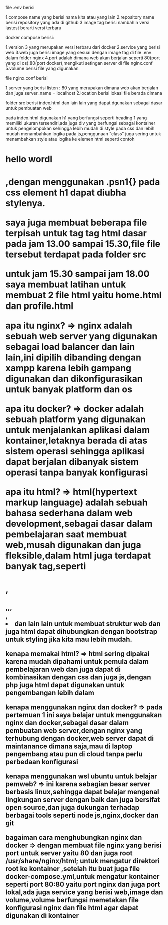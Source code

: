 file .env berisi

1.compose name yang berisi nama kita atau yang lain
2.repository name berisi repository yang ada di github
3.image tag berisi nambahin versi lastest berarti versi terbaru


docker compose berisi:

1.version 3 yang merupakan versi terbaru dari docker
2.service yang berisi web 
3.web juga berisi image yang sesuai dengan image tag di file .env dalam folder nginx
4.port adalah dimana web akan berjalan seperti 80(port yang di os):80(port docker),mengikuti setingan server di file nginx.conf
5.volume berisi file yang digunakan  


file nginx.conf berisi 

1.server yang berisi listen : 80 yang merupakan dimana web akan berjalan dan juga server_name = localhost 
2.location berisi lokasi file berada dimana

folder src berisi index.html dan lain lain yang dapat dgunakan sebagai dasar untuk pembuatan web

pada index.html digunakan h1 yang berfungsi seperti heading 1 yang memiliki ukuran tersendiri,ada juga div yang berfungsi sebagai kontainer untuk pengelompokan
sehingga lebih mudah di style pada css dan lebih mudah menambahkan logika pada js,penggunaan "class" juga sering untuk menambahkan style atau logika ke elemen html seperti contoh <h1 class = "psn1">hello wordl<h1>,dengan menggunakan .psn1{} pada css element h1 dapat diubha stylenya.

saya juga membuat beberapa file terpisah untuk tag tag html dasar pada jam 13.00 sampai 15.30,file file tersebut terdapat pada folder src

untuk jam 15.30 sampai jam 18.00 saya membuat latihan untuk membuat 2 file html yaitu home.html dan profile.html

apa itu nginx?
=> nginx adalah sebuah web server yang digunakan sebagai load balancer dan lain lain,ini dipilih dibanding dengan xampp karena lebih gampang digunakan dan dikonfigurasikan untuk banyak platform dan os

apa itu docker? 
=> docker adalah sebuah platform yang digunakan untuk menjalankan aplikasi dalam kontainer,letaknya berada di atas sistem operasi sehingga aplikasi dapat berjalan dibanyak sistem operasi tanpa banyak konfigurasi

apa itu html?
=> html(hypertext markup language) adalah sebuah bahasa sederhana dalam web development,sebagai dasar dalam pembelajaran saat membuat web,musah digunakan dan juga fleksible,dalam html juga terdapat banyak tag,seperti <h1>,<h2>,<image>,<table>,<div>,<li> dan lain lain untuk membuat struktur web dan juga html dapat dihubungkan dengan bootstrap untuk styling jika kita mau lebih mudah.

kenapa memakai html?
=> html sering dipakai karena mudah dipahami untuk pemula dalam pembelajaran web dan juga dapat di kombinasikan dengan css dan juga js,dengan php juga html dapat digunakan untuk pengembangan lebih dalam 

kenapa menggunakan nginx dan docker?
=> pada pertemuan 1 ini saya belajar untuk menggunakan nginx dan docker,sebagai dasar dalam pembuatan web server,dengan nginx yang terhubung dengan docker,web server dapat di maintanance dimana saja,mau di laptop pengembang atau pun di cloud tanpa perlu perbedaan konfigurasi 

kenapa menggunakan wsl ubuntu untuk belajar pemweb?
=> ini karena sebagian besar server berbasis linux,sehingga dapat belajar mengenal lingkungan server dengan baik dan juga bersifat open source,dan juga 
dukungan terhadap berbagai tools seperti node js,nginx,docker dan git

bagaiman cara menghubungkan nginx dan docker
=> dengan membuat file nginx yang berisi port untuk server yaitu 80 dan juga  root /usr/share/nginx/html; untuk mengatur direktori root ke kontainer ,setelah 
itu buat juga file docker-compose.yml,untuk mengatur kontainer seperti port 80:80 yaitu port nginx dan juga port lokal,ada juga service yang berisi web,image 
dan volume,volume berfungsi memetakan file konfigurasi nginx dan file html agar dapat digunakan di kontainer